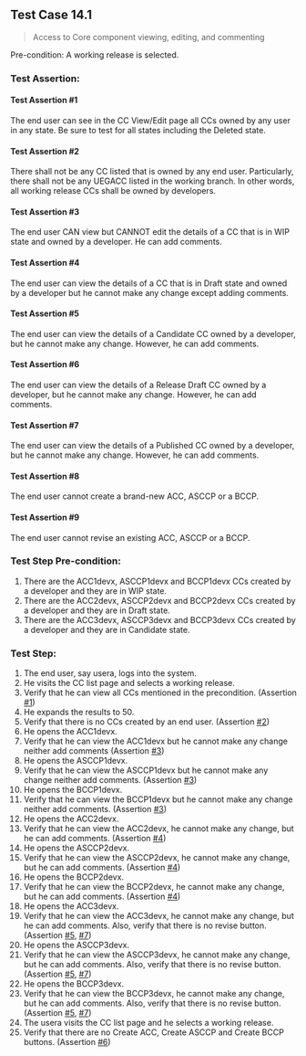 ## Test Case 14.1

> Access to Core component viewing, editing, and commenting

Pre-condition: A working release is selected.

### Test Assertion:

#### Test Assertion #1
The end user can see in the CC View/Edit page all CCs owned by any user in any state. Be sure to test for all states including the Deleted state.

#### Test Assertion #2
There shall not be any CC listed that is owned by any end user. Particularly, there shall not be any UEGACC listed in the working branch. In other words, all working release CCs shall be owned by developers.

#### Test Assertion #3
The end user CAN view but CANNOT edit the details of a CC that is in WIP state and owned by a developer. He can add comments.

#### Test Assertion #4
The end user can view the details of a CC that is in Draft state and owned by a developer but he cannot make any change except adding comments.

#### Test Assertion #5
The end user can view the details of a Candidate CC owned by a developer, but he cannot make any change. However, he can add comments.

#### Test Assertion #6
The end user can view the details of a Release Draft CC owned by a developer, but he cannot make any change. However, he can add comments.

#### Test Assertion #7
The end user can view the details of a Published CC owned by a developer, but he cannot make any change. However, he can add comments.

#### Test Assertion #8
The end user cannot create a brand-new ACC, ASCCP or a BCCP.

#### Test Assertion #9
The end user cannot revise an existing ACC, ASCCP or a BCCP.

### Test Step Pre-condition:

1. There are the ACC1devx, ASCCP1devx and BCCP1devx CCs created by a developer and they are in WIP state.
2. There are the ACC2devx, ASCCP2devx and BCCP2devx CCs created by a developer and they are in Draft state.
3. There are the ACC3devx, ASCCP3devx and BCCP3devx CCs created by a developer and they are in Candidate state.

### Test Step:

1. The end user, say usera, logs into the system.
2. He visits the CC list page and selects a working release.
3. Verify that he can view all CCs mentioned in the precondition. (Assertion [#1](#test-assertion-1))
4. He expands the results to 50.
5. Verify that there is no CCs created by an end user. (Assertion [#2](#test-assertion-2))
6. He opens the ACC1devx.
7. Verify that he can view the ACC1devx but he cannot make any change neither add comments (Assertion [#3](#test-assertion-3))
8. He opens the ASCCP1devx.
9. Verify that he can view the ASCCP1devx but he cannot make any change neither add comments. (Assertion [#3](#test-assertion-3))
10. He opens the BCCP1devx.
11. Verify that he can view the BCCP1devx but he cannot make any change neither add comments. (Assertion [#3](#test-assertion-3))
12. He opens the ACC2devx.
13. Verify that he can view the ACC2devx, he cannot make any change, but he can add comments. (Assertion [#4](#test-assertion-4))
14. He opens the ASCCP2devx.
15. Verify that he can view the ASCCP2devx, he cannot make any change, but he can add comments. (Assertion [#4](#test-assertion-4))
16. He opens the BCCP2devx.
17. Verify that he can view the BCCP2devx, he cannot make any change, but he can add comments. (Assertion [#4](#test-assertion-4))
18. He opens the ACC3devx.
19. Verify that he can view the ACC3devx, he cannot make any change, but he can add comments. Also, verify that there is no revise button. (Assertion [#5](#test-assertion-5), [#7](#test-assertion-7))
20. He opens the ASCCP3devx.
21. Verify that he can view the ASCCP3devx, he cannot make any change, but he can add comments. Also, verify that there is no revise button.  (Assertion [#5](#test-assertion-5), [#7](#test-assertion-7))
22. He opens the BCCP3devx.
23. Verify that he can view the BCCP3devx, he cannot make any change, but he can add comments. Also, verify that there is no revise button. (Assertion [#5](#test-assertion-5), [#7](#test-assertion-7))
24. The usera visits the CC list page and he selects a working release.
25. Verify that there are no Create ACC, Create ASCCP and Create BCCP buttons. (Assertion [#6](#test-assertion-6))